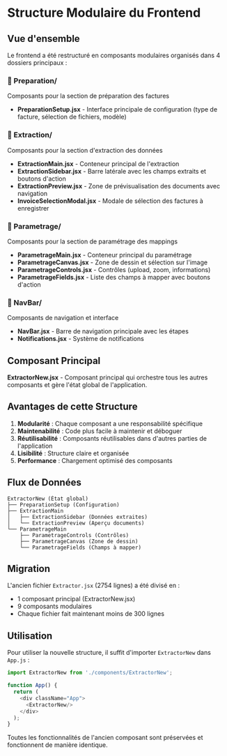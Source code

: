# Structure Modulaire du Frontend

## Vue d'ensemble

Le frontend a été restructuré en composants modulaires organisés dans 4 dossiers principaux :

### 📁 Preparation/
Composants pour la section de préparation des factures
- **PreparationSetup.jsx** - Interface principale de configuration (type de facture, sélection de fichiers, modèle)

### 📁 Extraction/
Composants pour la section d'extraction des données
- **ExtractionMain.jsx** - Conteneur principal de l'extraction
- **ExtractionSidebar.jsx** - Barre latérale avec les champs extraits et boutons d'action
- **ExtractionPreview.jsx** - Zone de prévisualisation des documents avec navigation
- **InvoiceSelectionModal.jsx** - Modale de sélection des factures à enregistrer

### 📁 Parametrage/
Composants pour la section de paramétrage des mappings
- **ParametrageMain.jsx** - Conteneur principal du paramétrage
- **ParametrageCanvas.jsx** - Zone de dessin et sélection sur l'image
- **ParametrageControls.jsx** - Contrôles (upload, zoom, informations)
- **ParametrageFields.jsx** - Liste des champs à mapper avec boutons d'action

### 📁 NavBar/
Composants de navigation et interface
- **NavBar.jsx** - Barre de navigation principale avec les étapes
- **Notifications.jsx** - Système de notifications

## Composant Principal

**ExtractorNew.jsx** - Composant principal qui orchestre tous les autres composants et gère l'état global de l'application.

## Avantages de cette Structure

1. **Modularité** : Chaque composant a une responsabilité spécifique
2. **Maintenabilité** : Code plus facile à maintenir et déboguer
3. **Réutilisabilité** : Composants réutilisables dans d'autres parties de l'application
4. **Lisibilité** : Structure claire et organisée
5. **Performance** : Chargement optimisé des composants

## Flux de Données

```
ExtractorNew (État global)
├── PreparationSetup (Configuration)
├── ExtractionMain
│   ├── ExtractionSidebar (Données extraites)
│   └── ExtractionPreview (Aperçu documents)
└── ParametrageMain
    ├── ParametrageControls (Contrôles)
    ├── ParametrageCanvas (Zone de dessin)
    └── ParametrageFields (Champs à mapper)
```

## Migration

L'ancien fichier `Extractor.jsx` (2754 lignes) a été divisé en :
- 1 composant principal (ExtractorNew.jsx)
- 9 composants modulaires
- Chaque fichier fait maintenant moins de 300 lignes

## Utilisation

Pour utiliser la nouvelle structure, il suffit d'importer `ExtractorNew` dans `App.js` :

```javascript
import ExtractorNew from './components/ExtractorNew';

function App() {
  return (
    <div className="App">
      <ExtractorNew/>
    </div>
  );
}
```

Toutes les fonctionnalités de l'ancien composant sont préservées et fonctionnent de manière identique. 